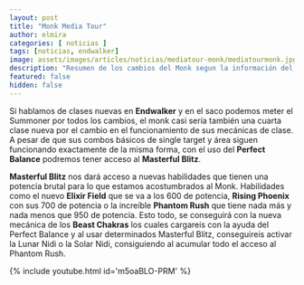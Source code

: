 ```yaml
---
layout: post
title: "Monk Media Tour"
author: elmira
categories: [ noticias ]
tags: [noticias, endwalker]
image: assets/images/articles/noticias/mediatour-monk/mediatourmonk.jpg
description: "Resumen de los cambios del Monk segun la información del Media Tour"
featured: false
hidden: false
---
```


Si hablamos de clases nuevas en **Endwalker** y en el saco podemos meter el Summoner por todos los cambios, el monk casi sería también una cuarta clase nueva por el cambio en el funcionamiento de sus mecánicas de clase. A pesar de que sus combos básicos de single target y área siguen funcionando exactamente de la misma forma, con el uso del **Perfect Balance** podremos tener acceso al **Masterful Blitz**.

**Masterful Blitz** nos dará acceso a nuevas habilidades que tienen una potencia brutal para lo que estamos acostumbrados al Monk. Habilidades como el nuevo **Elixir Field** que se va a los 600 de potencia, **Rising Phoenix** con sus 700 de potencia o la increíble **Phantom Rush** que tiene nada más y nada menos que 950 de potencia. Esto todo, se conseguirá con la nueva mecánica de los **Beast Chakras** los cuales cargareis con la ayuda del Perfect Balance y al usar determinados Masterful Blitz, conseguireis activar la Lunar Nidi o la Solar Nidi, consiguiendo al acumular todo el acceso al Phantom Rush.

{% include youtube.html id='m5oaBLO-PRM' %}
